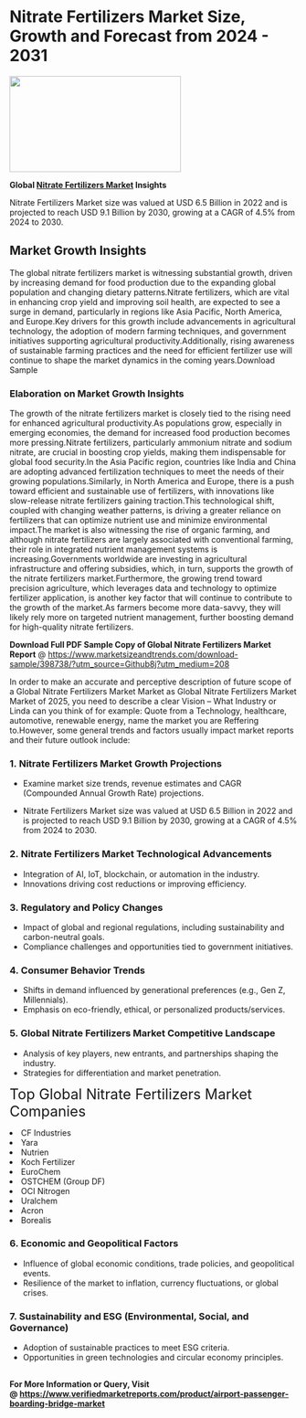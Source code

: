 <H1>Nitrate Fertilizers Market Size, Growth and Forecast from 2024 - 2031</H1><img class="aligncenter size-medium wp-image-584254" src="https://thirdeyenews.in/wp-content/uploads/2024/09/Global-Market-Research-300x168.jpeg" alt="" width="300" height="168" /><p><strong>Global&nbsp;<a href="https://www.marketsizeandtrends.com/download-sample/398738/?utm_source=Github8j?utm_medium=208">Nitrate Fertilizers Market</a> Insights</strong></p><p>Nitrate Fertilizers Market size was valued at USD 6.5 Billion in 2022 and is projected to reach USD 9.1 Billion by 2030, growing at a CAGR of 4.5% from 2024 to 2030.</p><p><h2>Market Growth Insights</h2> The global nitrate fertilizers market is witnessing substantial growth, driven by increasing demand for food production due to the expanding global population and changing dietary patterns.Nitrate fertilizers, which are vital in enhancing crop yield and improving soil health, are expected to see a surge in demand, particularly in regions like Asia Pacific, North America, and Europe.Key drivers for this growth include advancements in agricultural technology, the adoption of modern farming techniques, and government initiatives supporting agricultural productivity.Additionally, rising awareness of sustainable farming practices and the need for efficient fertilizer use will continue to shape the market dynamics in the coming years.Download Sample <h3>Elaboration on Market Growth Insights</h3> The growth of the nitrate fertilizers market is closely tied to the rising need for enhanced agricultural productivity.As populations grow, especially in emerging economies, the demand for increased food production becomes more pressing.Nitrate fertilizers, particularly ammonium nitrate and sodium nitrate, are crucial in boosting crop yields, making them indispensable for global food security.In the Asia Pacific region, countries like India and China are adopting advanced fertilization techniques to meet the needs of their growing populations.Similarly, in North America and Europe, there is a push toward efficient and sustainable use of fertilizers, with innovations like slow-release nitrate fertilizers gaining traction.This technological shift, coupled with changing weather patterns, is driving a greater reliance on fertilizers that can optimize nutrient use and minimize environmental impact.The market is also witnessing the rise of organic farming, and although nitrate fertilizers are largely associated with conventional farming, their role in integrated nutrient management systems is increasing.Governments worldwide are investing in agricultural infrastructure and offering subsidies, which, in turn, supports the growth of the nitrate fertilizers market.Furthermore, the growing trend toward precision agriculture, which leverages data and technology to optimize fertilizer application, is another key factor that will continue to contribute to the growth of the market.As farmers become more data-savvy, they will likely rely more on targeted nutrient management, further boosting demand for high-quality nitrate fertilizers.</p><p><span class=""><strong>Download Full PDF Sample Copy of Global Nitrate Fertilizers Market Report</strong> @ <a href="https://www.marketsizeandtrends.com/download-sample/398738/?utm_source=Github8j?utm_medium=208" target="_blank">https://www.marketsizeandtrends.com/download-sample/398738/?utm_source=Github8j?utm_medium=208</a></span></p><p>In order to make an accurate and perceptive description of future scope of a Global&nbsp;Nitrate Fertilizers Market Market as Global&nbsp;Nitrate Fertilizers Market Market of 2025, you need to describe a clear Vision &ndash; What Industry or Linda can you think of for example: Quote from a Technology, healthcare, automotive, renewable energy, name the market you are Reffering to.However, some general trends and factors usually impact market reports and their future outlook include:</p><h3>1.&nbsp;<strong>Nitrate Fertilizers Market Growth Projections</strong></h3><ul><li>Examine market size trends, revenue estimates and CAGR (Compounded Annual Growth Rate) projections.</li><li><p>Nitrate Fertilizers Market size was valued at USD 6.5 Billion in 2022 and is projected to reach USD 9.1 Billion by 2030, growing at a CAGR of 4.5% from 2024 to 2030.</p></li></ul><h3>2.&nbsp;<strong>Nitrate Fertilizers Market Technological Advancements</strong></h3><ul><li>Integration of AI, IoT, blockchain, or automation in the industry.</li><li>Innovations driving cost reductions or improving efficiency.</li></ul><h3>3.&nbsp;<strong>Regulatory and Policy Changes</strong></h3><ul><li>Impact of global and regional regulations, including sustainability and carbon-neutral goals.</li><li>Compliance challenges and opportunities tied to government initiatives.</li></ul><h3>4.&nbsp;<strong>Consumer Behavior Trends</strong></h3><ul><li>Shifts in demand influenced by generational preferences (e.g., Gen Z, Millennials).</li><li>Emphasis on eco-friendly, ethical, or personalized products/services.</li></ul><h3>5.&nbsp;<strong>Global Nitrate Fertilizers Market Competitive Landscape</strong></h3><ul><li>Analysis of key players, new entrants, and partnerships shaping the industry.</li><li>Strategies for differentiation and market penetration.</li></ul><p data-pm-slice="1 1 []"><span style="color: inherit; font-family: inherit; font-size: 25px;">Top Global Nitrate Fertilizers Market Companies</span></p><div class="" data-test-id=""><p><li>CF Industries</li><li> Yara</li><li> Nutrien</li><li> Koch Fertilizer</li><li> EuroChem</li><li> OSTCHEM (Group DF)</li><li> OCI Nitrogen</li><li> Uralchem</li><li> Acron</li><li> Borealis</li></p></div><h3>6.&nbsp;<strong>Economic and Geopolitical Factors</strong></h3><ul><li>Influence of global economic conditions, trade policies, and geopolitical events.</li><li>Resilience of the market to inflation, currency fluctuations, or global crises.</li></ul><h3>7.&nbsp;<strong>Sustainability and ESG (Environmental, Social, and Governance)</strong></h3><ul><li>Adoption of sustainable practices to meet ESG criteria.</li><li>Opportunities in green technologies and circular economy principles.</li></ul><h2><strong style="font-size: 14px;">For More Information or Query, Visit @&nbsp;</strong><a style="background-color: #ffffff; font-size: 14px;" href="https://www.marketsizeandtrends.com/report/nitrate-fertilizers-market/" target="_blank">https://www.verifiedmarketreports.com/product/airport-passenger-boarding-bridge-market</a></h2>